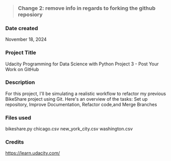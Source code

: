 >### Change 2: remove info in regards to forking the github reposiory

### Date created
November 18, 2024

### Project Title
Udacity Programming for Data Science with Python Project 3 - Post Your Work on GitHub
### Description
For this project, I'll  be simulating a realistic workflow to refactor my previous BikeShare project using Git. Here's an overview of the tasks: Set up repository, Improve Documentation, Refactor code,and Merge Branches

### Files used
bikeshare.py
chicago.csv
new_york_city.csv
washington.csv

### Credits
https://learn.udacity.com/

